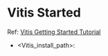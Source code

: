 # Vitis Started

Ref:
[Vitis Getting Started Tutorial](https://github.com/Xilinx/Vitis-Tutorials/blob/2021.2/Getting_Started/Vitis/Part2.md)

* <Vitis_install_path>: 
